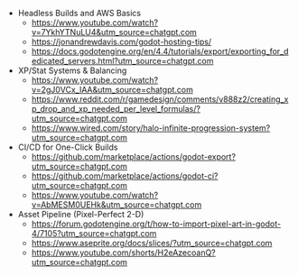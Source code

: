- Headless Builds and AWS Basics
    - https://www.youtube.com/watch?v=7YkhYTNuLU4&utm_source=chatgpt.com
    - https://jonandrewdavis.com/godot-hosting-tips/
    - https://docs.godotengine.org/en/4.4/tutorials/export/exporting_for_dedicated_servers.html?utm_source=chatgpt.com
- XP/Stat Systems & Balancing
    - https://www.youtube.com/watch?v=2gJ0VCx_IAA&utm_source=chatgpt.com
    - https://www.reddit.com/r/gamedesign/comments/v888z2/creating_xp_drop_and_xp_needed_per_level_formulas/?utm_source=chatgpt.com
    - https://www.wired.com/story/halo-infinite-progression-system?utm_source=chatgpt.com
- CI/CD for One-Click Builds
    - https://github.com/marketplace/actions/godot-export?utm_source=chatgpt.com
    - https://github.com/marketplace/actions/godot-ci?utm_source=chatgpt.com
    - https://www.youtube.com/watch?v=AbMESM0UEHk&utm_source=chatgpt.com
- Asset Pipeline (Pixel-Perfect 2-D)
    - https://forum.godotengine.org/t/how-to-import-pixel-art-in-godot-4/7105?utm_source=chatgpt.com
    - https://www.aseprite.org/docs/slices/?utm_source=chatgpt.com
    - https://www.youtube.com/shorts/H2eAzecoanQ?utm_source=chatgpt.com

